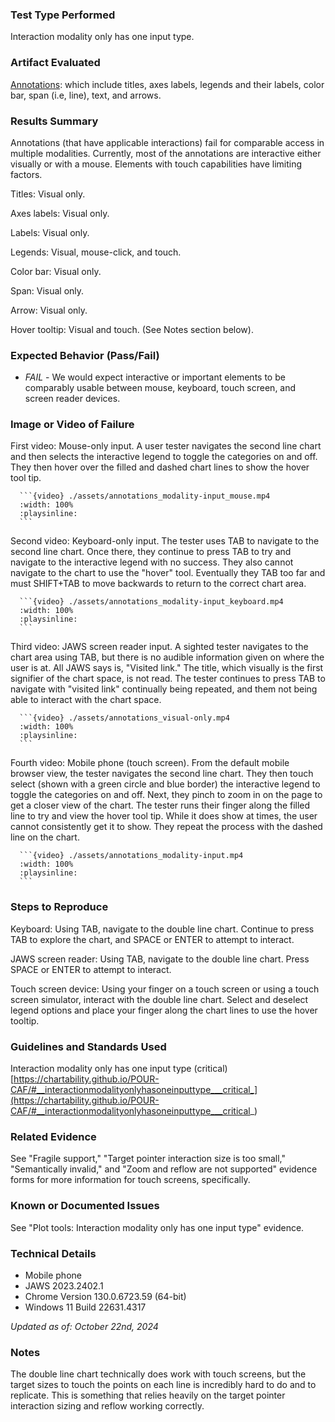 ### Test Type Performed
Interaction modality only has one input type.

### Artifact Evaluated
[Annotations](https://docs.bokeh.org/en/latest/docs/user_guide/interaction.html): which include titles, axes labels, legends and their labels, color bar, span (i.e, line), text, and arrows.

### Results Summary
Annotations (that have applicable interactions) fail for comparable access in multiple modalities. Currently, most of the annotations are interactive either visually or with a mouse. Elements with touch capabilities have limiting factors.

Titles: Visual only.

Axes labels: Visual only.

Labels: Visual only.

Legends: Visual, mouse-click, and touch.

Color bar: Visual only.

Span: Visual only.

Arrow: Visual only.

Hover tooltip: Visual and touch. (See Notes section below).

### Expected Behavior (Pass/Fail)
- *FAIL* - We would expect interactive or important elements to be comparably usable between mouse, keyboard, touch screen, and screen reader devices. 

### Image or Video of Failure 
First video: Mouse-only input. 
A user tester navigates the second line chart and then selects the interactive legend to toggle the categories on and off. They then hover over the filled and dashed chart lines to show the hover tool tip.
````
  ```{video} ./assets/annotations_modality-input_mouse.mp4
  :width: 100%
  :playsinline:
  ```
````  

Second video: Keyboard-only input.
The tester uses TAB to navigate to the second line chart. Once there, they continue to press TAB to try and navigate to the interactive legend with no success. They also cannot navigate to the chart to use the "hover" tool. Eventually they TAB too far and must SHIFT+TAB to move backwards to return to the correct chart area.
````
  ```{video} ./assets/annotations_modality-input_keyboard.mp4
  :width: 100%
  :playsinline:
  ```
````

Third video: JAWS screen reader input. 
A sighted tester navigates to the chart area using TAB, but there is no audible information given on where the user is at. All JAWS says is, "Visited link." The title, which visually is the first signifier of the chart space, is not read. The tester continues to press TAB to navigate with "visited link" continually being repeated, and them not being able to interact with the chart space. 
````
  ```{video} ./assets/annotations_visual-only.mp4
  :width: 100%
  :playsinline:
  ```
````

Fourth video: Mobile phone (touch screen).
From the default mobile browser view, the tester navigates the second line chart. They then touch select (shown with a green circle and blue border) the interactive legend to toggle the categories on and off. Next, they pinch to zoom in on the page to get a closer view of the chart. The tester runs their finger along the filled line to try and view the hover tool tip. While it does show at times, the user cannot consistently get it to show. They repeat the process with the dashed line on the chart. 
````
  ```{video} ./assets/annotations_modality-input.mp4
  :width: 100%
  :playsinline:
  ```
````

### Steps to Reproduce
Keyboard: Using TAB, navigate to the double line chart. Continue to press TAB to explore the chart, and SPACE or ENTER to attempt to interact.

JAWS screen reader: Using TAB, navigate to the double line chart. Press SPACE or ENTER to attempt to interact.

Touch screen device: Using your finger on a touch screen or using a touch screen simulator, interact with the double line chart. Select and deselect legend options and place your finger along the chart lines to use the hover tooltip.

### Guidelines and Standards Used
Interaction modality only has one input type (critical) [https://chartability.github.io/POUR-CAF/#__interactionmodalityonlyhasoneinputtype___critical_](https://chartability.github.io/POUR-CAF/#__interactionmodalityonlyhasoneinputtype___critical_)

### Related Evidence
See "Fragile support," "Target pointer interaction size is too small," "Semantically invalid," and "Zoom and reflow are not supported" evidence forms for more information for touch screens, specifically.

### Known or Documented Issues
See "Plot tools: Interaction modality only has one input type" evidence. 

### Technical Details
- Mobile phone
- JAWS 2023.2402.1
- Chrome Version 130.0.6723.59 (64-bit)
- Windows 11 Build 22631.4317

*Updated as of: October 22nd, 2024*

### Notes
The double line chart technically does work with touch screens, but the target sizes to touch the points on each line is incredibly hard to do and to replicate. This is something that relies heavily on the target pointer interaction sizing and reflow working correctly. 